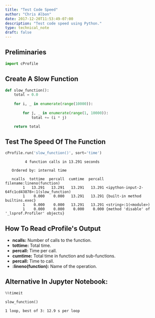 ```yaml
---
title: "Test Code Speed"
author: "Chris Albon"
date: 2017-12-20T11:53:49-07:00
description: "Test code speed using Python."
type: technical_note
draft: false
---
```

## Preliminaries


```python
import cProfile
```

## Create A Slow Function


```python
def slow_function():
    total = 0.0
    
    for i, _ in enumerate(range(10000)):
        
        for j, _ in enumerate(range(1, 10000)):
            total += (i * j)

    return total
```

## Test The Speed Of The Function


```python
cProfile.run('slow_function()', sort='time')
```

             4 function calls in 13.291 seconds
    
       Ordered by: internal time
    
       ncalls  tottime  percall  cumtime  percall filename:lineno(function)
            1   13.291   13.291   13.291   13.291 <ipython-input-2-64fc1cd43878>:1(slow_function)
            1    0.000    0.000   13.291   13.291 {built-in method builtins.exec}
            1    0.000    0.000   13.291   13.291 <string>:1(<module>)
            1    0.000    0.000    0.000    0.000 {method 'disable' of '_lsprof.Profiler' objects}
    
    


## How To Read cProfile's Output

- **ncalls:** Number of calls to the function.
- **tottime:** Total time.
- **percall:** Time per call.
- **cumtime:** Total time in function and sub-functions.
- **percall:** Time to call.
- **:lineno(function):** Name of the operation.

## Alternative In Jupyter Notebook:


```python
%%timeit

slow_function()
```

    1 loop, best of 3: 12.9 s per loop

